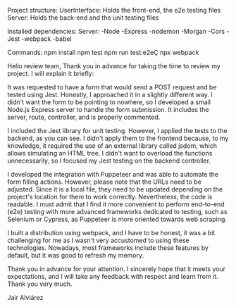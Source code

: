 <!-- -------------------------------------------------------------------- -->

Project structure:
UserInterface: Holds the front-end, the e2e testing files
Server: Holds the back-end and the unit testing files

<!-- -------------------------------------------------------------------- -->

Installed dependencies:
Server:
-Node
-Express
-nodemon
-Morgan
-Cors
-Jest
-webpack
-babel

<!-- -------------------------------------------------------------------- -->

Commands:
npm install
npm test
npm run test:e2eÇ
npx webpack

<!-- -------------------------------------------------------------------- -->

Hello review team,
Thank you in advance for taking the time to review my project. I will explain it briefly:

It was requested to have a form that would send a POST request and be tested using Jest. Honestly, I approached it in a slightly different way. I didn't want the form to be pointing to nowhere, so I developed a small Node.js Express server to handle the form submission. It includes the server, route, controller, and is properly commented.

I included the Jest library for unit testing. However, I applied the tests to the backend, as you can see. I didn't apply them to the frontend because, to my knowledge, it required the use of an external library called jsdom, which allows simulating an HTML tree. I didn't want to overload the functions unnecessarily, so I focused my Jest testing on the backend controller.

I developed the integration with Puppeteer and was able to automate the form filling actions. However, please note that the URLs need to be adjusted. Since it is a local file, they need to be updated depending on the project's location for them to work correctly. Nevertheless, the code is readable. I must admit that I find it more convenient to perform end-to-end (e2e) testing with more advanced frameworks dedicated to testing, such as Selenium or Cypress, as Puppeteer is more oriented towards web scraping.

I built a distribution using webpack, and I have to be honest, it was a bit challenging for me as I wasn't very accustomed to using these technologies. Nowadays, most frameworks include these features by default, but it was good to refresh my memory.

Thank you in advance for your attention. I sincerely hope that it meets your expectations, and I will take any feedback with respect and learn from it. Thank you very much.

Jair Alviárez

<!-- --------------------------------------------------------------------- -->
